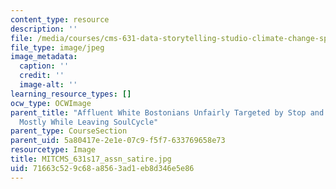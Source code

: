 ```yaml
---
content_type: resource
description: ''
file: /media/courses/cms-631-data-storytelling-studio-climate-change-spring-2017/71663c529c68a8563ad1eb8d346e5e86_MITCMS_631s17_assn_satire.jpg
file_type: image/jpeg
image_metadata:
  caption: ''
  credit: ''
  image-alt: ''
learning_resource_types: []
ocw_type: OCWImage
parent_title: "Affluent White Bostonians Unfairly Targeted by Stop and Frisk Practices\u2026\
  Mostly While Leaving SoulCycle"
parent_type: CourseSection
parent_uid: 5a80417e-2e1e-07c9-f5f7-633769658e73
resourcetype: Image
title: MITCMS_631s17_assn_satire.jpg
uid: 71663c52-9c68-a856-3ad1-eb8d346e5e86
---
```


